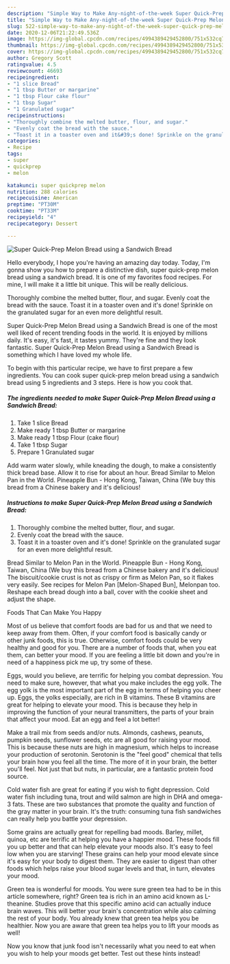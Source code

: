 ```yaml
---
description: "Simple Way to Make Any-night-of-the-week Super Quick-Prep Melon Bread using a Sandwich Bread"
title: "Simple Way to Make Any-night-of-the-week Super Quick-Prep Melon Bread using a Sandwich Bread"
slug: 522-simple-way-to-make-any-night-of-the-week-super-quick-prep-melon-bread-using-a-sandwich-bread
date: 2020-12-06T21:22:49.536Z
image: https://img-global.cpcdn.com/recipes/4994389429452800/751x532cq70/super-quick-prep-melon-bread-using-a-sandwich-bread-recipe-main-photo.jpg
thumbnail: https://img-global.cpcdn.com/recipes/4994389429452800/751x532cq70/super-quick-prep-melon-bread-using-a-sandwich-bread-recipe-main-photo.jpg
cover: https://img-global.cpcdn.com/recipes/4994389429452800/751x532cq70/super-quick-prep-melon-bread-using-a-sandwich-bread-recipe-main-photo.jpg
author: Gregory Scott
ratingvalue: 4.5
reviewcount: 46693
recipeingredient:
- "1 slice Bread"
- "1 tbsp Butter or margarine"
- "1 tbsp Flour cake flour"
- "1 tbsp Sugar"
- "1 Granulated sugar"
recipeinstructions:
- "Thoroughly combine the melted butter, flour, and sugar."
- "Evenly coat the bread with the sauce."
- "Toast it in a toaster oven and it&#39;s done! Sprinkle on the granulated sugar for an even more delightful result."
categories:
- Recipe
tags:
- super
- quickprep
- melon

katakunci: super quickprep melon 
nutrition: 288 calories
recipecuisine: American
preptime: "PT30M"
cooktime: "PT33M"
recipeyield: "4"
recipecategory: Dessert

---
```



![Super Quick-Prep Melon Bread using a Sandwich Bread](https://img-global.cpcdn.com/recipes/4994389429452800/751x532cq70/super-quick-prep-melon-bread-using-a-sandwich-bread-recipe-main-photo.jpg)

Hello everybody, I hope you're having an amazing day today. Today, I'm gonna show you how to prepare a distinctive dish, super quick-prep melon bread using a sandwich bread. It is one of my favorites food recipes. For mine, I will make it a little bit unique. This will be really delicious.

Thoroughly combine the melted butter, flour, and sugar. Evenly coat the bread with the sauce. Toast it in a toaster oven and it&#39;s done! Sprinkle on the granulated sugar for an even more delightful result.

Super Quick-Prep Melon Bread using a Sandwich Bread is one of the most well liked of recent trending foods in the world. It is enjoyed by millions daily. It's easy, it's fast, it tastes yummy. They're fine and they look fantastic. Super Quick-Prep Melon Bread using a Sandwich Bread is something which I have loved my whole life.


To begin with this particular recipe, we have to first prepare a few ingredients. You can cook super quick-prep melon bread using a sandwich bread using 5 ingredients and 3 steps. Here is how you cook that.

<!--inarticleads1-->

##### The ingredients needed to make Super Quick-Prep Melon Bread using a Sandwich Bread:

1. Take 1 slice Bread
1. Make ready 1 tbsp Butter or margarine
1. Make ready 1 tbsp Flour (cake flour)
1. Take 1 tbsp Sugar
1. Prepare 1 Granulated sugar


Add warm water slowly, while kneading the dough, to make a consistently thick bread base. Allow it to rise for about an hour. Bread Similar to Melon Pan in the World. Pineapple Bun - Hong Kong, Taiwan, China (We buy this bread from a Chinese bakery and it&#39;s delicious! 

<!--inarticleads2-->

##### Instructions to make Super Quick-Prep Melon Bread using a Sandwich Bread:

1. Thoroughly combine the melted butter, flour, and sugar.
1. Evenly coat the bread with the sauce.
1. Toast it in a toaster oven and it&#39;s done! Sprinkle on the granulated sugar for an even more delightful result.


Bread Similar to Melon Pan in the World. Pineapple Bun - Hong Kong, Taiwan, China (We buy this bread from a Chinese bakery and it&#39;s delicious! The biscuit/cookie crust is not as crispy or firm as Melon Pan, so it flakes very easily. See recipes for Melon Pan [Melon-Shaped Bun], Melonpan too. Reshape each bread dough into a ball, cover with the cookie sheet and adjust the shape. 

Foods That Can Make You Happy


Most of us believe that comfort foods are bad for us and that we need to keep away from them. Often, if your comfort food is basically candy or other junk foods, this is true. Otherwise, comfort foods could be very healthy and good for you. There are a number of foods that, when you eat them, can better your mood. If you are feeling a little bit down and you're in need of a happiness pick me up, try some of these.

Eggs, would you believe, are terrific for helping you combat depression. You need to make sure, however, that what you make includes the egg yolk. The egg yolk is the most important part of the egg in terms of helping you cheer up. Eggs, the yolks especially, are rich in B vitamins. These B vitamins are great for helping to elevate your mood. This is because they help in improving the function of your neural transmitters, the parts of your brain that affect your mood. Eat an egg and feel a lot better!

Make a trail mix from seeds and/or nuts. Almonds, cashews, peanuts, pumpkin seeds, sunflower seeds, etc are all good for raising your mood. This is because these nuts are high in magnesium, which helps to increase your production of serotonin. Serotonin is the "feel good" chemical that tells your brain how you feel all the time. The more of it in your brain, the better you'll feel. Not just that but nuts, in particular, are a fantastic protein food source.

Cold water fish are great for eating if you wish to fight depression. Cold water fish including tuna, trout and wild salmon are high in DHA and omega-3 fats. These are two substances that promote the quality and function of the gray matter in your brain. It's the truth: consuming tuna fish sandwiches can really help you battle your depression. 

Some grains are actually great for repelling bad moods. Barley, millet, quinoa, etc are terrific at helping you have a happier mood. These foods fill you up better and that can help elevate your moods also. It's easy to feel low when you are starving! These grains can help your mood elevate since it's easy for your body to digest them. They are easier to digest than other foods which helps raise your blood sugar levels and that, in turn, elevates your mood.

Green tea is wonderful for moods. You were sure green tea had to be in this article somewhere, right? Green tea is rich in an amino acid known as L-theanine. Studies prove that this specific amino acid can actually induce brain waves. This will better your brain's concentration while also calming the rest of your body. You already knew that green tea helps you be healthier. Now you are aware that green tea helps you to lift your moods as well!

Now you know that junk food isn't necessarily what you need to eat when you wish to help your moods get better. Test out  these hints  instead!

